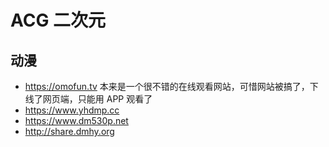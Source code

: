 # ACG 二次元

## 动漫

- <https://omofun.tv> 本来是一个很不错的在线观看网站，可惜网站被搞了，下线了网页端，只能用 APP 观看了
- <https://www.yhdmp.cc>
- <https://www.dm530p.net>
- <http://share.dmhy.org>
